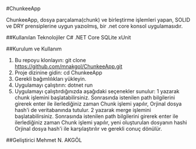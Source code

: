 #ChunkeeApp

ChunkeeApp, dosya parçalama(chunk) ve birleştirme işlemleri yapan, SOLID ve DRY prensiplerine uygun yazıolmış, bir .net core konsol uygulamasıdır.

##Kullanılan Teknolojiler
C#
.NET Core
SQLite
xUnit

##Kurulum ve Kullanım 
1. Bu repoyu klonlayın:
git clone https://github.com/mnakgol/ChunkeeApp.git
2. Proje dizinine gidin: cd ChunkeeApp
3. Gerekli bağımlılıkları yükleyin.
4. Uygulamayı çalıştırın: dotnet run
5. Uygulamayı çalıştırdığınızda aşağıdaki seçenekler sunulur:
1 yazarak chunk işlemini başlatabilirsiniz.
Sonrasında istenilen path bilgilerini girerek enter ile ilerlediğiniz zaman Chunk işlemi yapılır, Orjinal dosya hash'i de veritabanında tutulur.
2 yazarak merge işlemini başlatabilirsiniz.
Sonrasında istenilen path bilgilerini girerek enter ile ilerlediğiniz zaman Chunk işlemi yapılır, yeni oluşturulan dosyanın hashi Orjinal dosya hash'i ile karşılaştırılır ve gerekli conuç dönülür.

##Geliştirici
Mehmet N. AKGÖL




